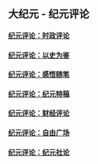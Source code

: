 ## 大纪元 - 纪元评论

#### [纪元评论：时政评论](indexes/nsc1025/README.md?06250330)
#### [纪元评论：以史为鉴](indexes/nsc1028/README.md?06250330)
#### [纪元评论：感悟随笔](indexes/nsc1035/README.md?06250330)
#### [纪元评论：纪元特稿](indexes/nsc424/README.md?06250330)
#### [纪元评论：财经评论](indexes/nsc1026/README.md?06250330)
#### [纪元评论：自由广场](indexes/nsc993/README.md?06250330)
#### [纪元评论：纪元社论](indexes/nsc422/README.md?06250330)
